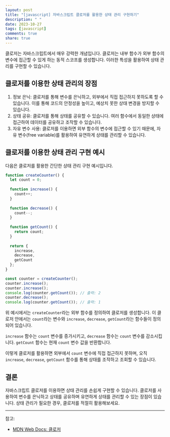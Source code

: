 ```yaml
---
layout: post
title: "[javascript] 자바스크립트 클로저를 활용한 상태 관리 구현하기"
description: " "
date: 2023-10-27
tags: [javascript]
comments: true
share: true
---
```


클로저는 자바스크립트에서 매우 강력한 개념입니다. 클로저는 내부 함수가 외부 함수의 변수에 접근할 수 있게 하는 동적 스코프를 생성합니다. 이러한 특성을 활용하여 상태 관리를 구현할 수 있습니다. 

## 클로저를 이용한 상태 관리의 장점

1. 정보 은닉: 클로저를 통해 변수를 은닉하고, 외부에서 직접 접근하지 못하도록 할 수 있습니다. 이를 통해 코드의 안정성을 높이고, 예상치 못한 상태 변경을 방지할 수 있습니다.
2. 상태 공유: 클로저를 통해 상태를 공유할 수 있습니다. 여러 함수에서 동일한 상태에 접근하여 데이터를 공유하고 조작할 수 있습니다.
3. 자유 변수 사용: 클로저를 이용하면 외부 함수의 변수에 접근할 수 있기 때문에, 자유 변수(free variable)를 활용하여 유연하게 상태를 관리할 수 있습니다.

## 클로저를 이용한 상태 관리 구현 예시

다음은 클로저를 활용한 간단한 상태 관리 구현 예시입니다.

```javascript
function createCounter() {
  let count = 0;
  
  function increase() {
    count++;
  }
  
  function decrease() {
    count--;
  }
  
  function getCount() {
    return count;
  }
  
  return {
    increase,
    decrease,
    getCount
  };
}

const counter = createCounter();
counter.increase();
counter.increase();
console.log(counter.getCount()); // 출력: 2
counter.decrease();
console.log(counter.getCount()); // 출력: 1
```

위 예시에서는 `createCounter`라는 외부 함수를 정의하여 클로저를 생성합니다. 이 클로저 안에서는 `count`라는 변수와 `increase`, `decrease`, `getCount`라는 함수들이 정의되어 있습니다.

`increase` 함수는 `count` 변수를 증가시키고, `decrease` 함수는 `count` 변수를 감소시킵니다. `getCount` 함수는 현재 `count` 변수 값을 반환합니다.

이렇게 클로저를 활용하면 외부에서 `count` 변수에 직접 접근하지 못하며, 오직 `increase`, `decrease`, `getCount` 함수를 통해 상태를 조작하고 조회할 수 있습니다.

## 결론

자바스크립트 클로저를 이용하면 상태 관리를 손쉽게 구현할 수 있습니다. 클로저를 사용하여 변수를 은닉하고 상태를 공유하며 유연하게 상태를 관리할 수 있는 장점이 있습니다. 상태 관리가 필요한 경우, 클로저를 적절히 활용해보세요.

---

참고:

- [MDN Web Docs: 클로저](https://developer.mozilla.org/ko/docs/Web/JavaScript/Closures)